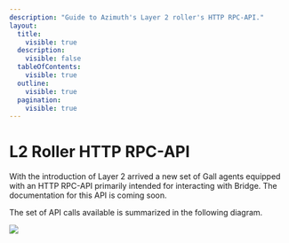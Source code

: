 ```yaml
---
description: "Guide to Azimuth's Layer 2 roller's HTTP RPC-API."
layout:
  title:
    visible: true
  description:
    visible: false
  tableOfContents:
    visible: true
  outline:
    visible: true
  pagination:
    visible: true
---
```


# L2 Roller HTTP RPC-API

With the introduction of Layer 2 arrived a new set of Gall agents equipped with an HTTP RPC-API primarily intended for interacting with Bridge. The documentation for this API is coming soon.

The set of API calls available is summarized in the following diagram.

![](https://media.urbit.org/docs/layer2/l2-json-rpc.png)

